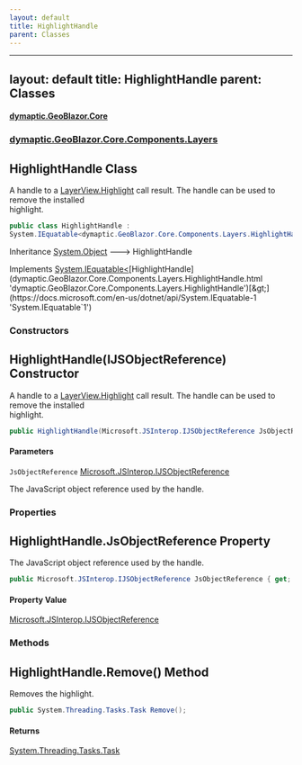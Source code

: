 ```yaml
---
layout: default
title: HighlightHandle
parent: Classes
---
```

---
layout: default
title: HighlightHandle
parent: Classes
---
#### [dymaptic.GeoBlazor.Core](index.html 'index')
### [dymaptic.GeoBlazor.Core.Components.Layers](index.html#dymaptic.GeoBlazor.Core.Components.Layers 'dymaptic.GeoBlazor.Core.Components.Layers')

## HighlightHandle Class

A handle to a [LayerView.Highlight](https://docs.microsoft.com/en-us/dotnet/api/LayerView.Highlight 'LayerView.Highlight') call result. The handle can be used to remove the installed  
highlight.

```csharp
public class HighlightHandle :
System.IEquatable<dymaptic.GeoBlazor.Core.Components.Layers.HighlightHandle>
```

Inheritance [System.Object](https://docs.microsoft.com/en-us/dotnet/api/System.Object 'System.Object') &#129106; HighlightHandle

Implements [System.IEquatable&lt;](https://docs.microsoft.com/en-us/dotnet/api/System.IEquatable-1 'System.IEquatable`1')[HighlightHandle](dymaptic.GeoBlazor.Core.Components.Layers.HighlightHandle.html 'dymaptic.GeoBlazor.Core.Components.Layers.HighlightHandle')[&gt;](https://docs.microsoft.com/en-us/dotnet/api/System.IEquatable-1 'System.IEquatable`1')
### Constructors

<a name='dymaptic.GeoBlazor.Core.Components.Layers.HighlightHandle.HighlightHandle(Microsoft.JSInterop.IJSObjectReference)'></a>

## HighlightHandle(IJSObjectReference) Constructor

A handle to a [LayerView.Highlight](https://docs.microsoft.com/en-us/dotnet/api/LayerView.Highlight 'LayerView.Highlight') call result. The handle can be used to remove the installed  
highlight.

```csharp
public HighlightHandle(Microsoft.JSInterop.IJSObjectReference JsObjectReference);
```
#### Parameters

<a name='dymaptic.GeoBlazor.Core.Components.Layers.HighlightHandle.HighlightHandle(Microsoft.JSInterop.IJSObjectReference).JsObjectReference'></a>

`JsObjectReference` [Microsoft.JSInterop.IJSObjectReference](https://docs.microsoft.com/en-us/dotnet/api/Microsoft.JSInterop.IJSObjectReference 'Microsoft.JSInterop.IJSObjectReference')

The JavaScript object reference used by the handle.
### Properties

<a name='dymaptic.GeoBlazor.Core.Components.Layers.HighlightHandle.JsObjectReference'></a>

## HighlightHandle.JsObjectReference Property

The JavaScript object reference used by the handle.

```csharp
public Microsoft.JSInterop.IJSObjectReference JsObjectReference { get; set; }
```

#### Property Value
[Microsoft.JSInterop.IJSObjectReference](https://docs.microsoft.com/en-us/dotnet/api/Microsoft.JSInterop.IJSObjectReference 'Microsoft.JSInterop.IJSObjectReference')
### Methods

<a name='dymaptic.GeoBlazor.Core.Components.Layers.HighlightHandle.Remove()'></a>

## HighlightHandle.Remove() Method

Removes the highlight.

```csharp
public System.Threading.Tasks.Task Remove();
```

#### Returns
[System.Threading.Tasks.Task](https://docs.microsoft.com/en-us/dotnet/api/System.Threading.Tasks.Task 'System.Threading.Tasks.Task')

